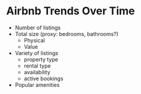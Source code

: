 # Airbnb Trends Over Time

* Number of listings
* Total size (proxy: bedrooms, bathrooms?)
  * Physical
  * Value
* Variety of listings
  * property type
  * rental type
  * availability
  * active bookings
* Popular amenities
 
